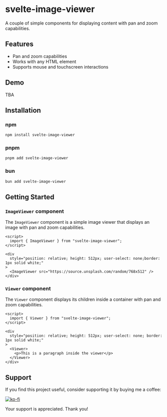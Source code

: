 # svelte-image-viewer

A couple of simple components for displaying content with pan and zoom capabilities.

## Features

- Pan and zoom capabilities
- Works with any HTML element
- Supports mouse and touchscreen interactions

## Demo

TBA

## Installation

### npm

```bash
npm install svelte-image-viewer
```

### pnpm

```bash
pnpm add svelte-image-viewer
```

### bun

```bash
bun add svelte-image-viewer
```

## Getting Started

### `ImageViewer` component

The `ImageViewer` component is a simple image viewer that displays an image with pan and zoom capabilities.

```svelte
<script>
  import { ImageViewer } from "svelte-image-viewer";
</script>

<div
  style="position: relative; height: 512px; user-select: none;border: 1px solid white;"
>
  <ImageViewer src="https://source.unsplash.com/random/768x512" />
</div>
```

### `Viewer` component

The `Viewer` component displays its children inside a container with pan and zoom capabilities.

```svelte
<script>
  import { Viewer } from "svelte-image-viewer";
</script>

<div
  style="position: relative; height: 512px; user-select: none; border: 1px solid white;"
>
  <Viewer>
    <p>This is a paragraph inside the viewer</p>
  </Viewer>
</div>
```

## Support

If you find this project useful, consider supporting it by buying me a coffee:

[![ko-fi](https://ko-fi.com/img/githubbutton_sm.svg)](https://ko-fi.com/Q5Q361YW5)

Your support is appreciated. Thank you!
